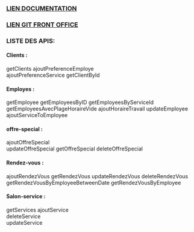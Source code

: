 ### [LIEN DOCUMENTATION](https://docs.google.com/document/d/1xIUtcA02yl9ZHfoK6-QURNdTYG3QVPA5YYjxdeZZGng/edit?fbclid=IwAR0qZCBoSa9Ip7qA598Bx19TlgpeWFmBtTKFgBtNBy4sK92KKL95PGKxFro#heading=h.9kgrvmrrpvnj)

### [LIEN GIT FRONT OFFICE](https://github.com/J-Lucien/m1p10mean-front-Lucien-Jonah)

### LISTE DES APIS:
#### Clients :
getClients
ajoutPreferenceEmploye	
ajoutPreferenceService
getClientById
 	
#### Employes :
getEmployee	
getEmployeesByID
getEmployeesByServiceId
getEmployeesAvecPlageHoraireVide
ajoutHoraireTravail
updateEmployee
ajoutServiceToEmployee
 	
#### offre-special :
ajoutOffreSpecial	
updateOffreSpecial
getOffreSpecial
deleteOffreSpecial
 	
#### Rendez-vous :
ajoutRendezVous
getRendezVous
updateRendezVous
deleteRendezVous
getRendezVousByEmployeeBetweenDate
getRendezVousByEmployee
 	
#### Salon-service :
getServices	
ajoutService	
deleteService	
updateService
